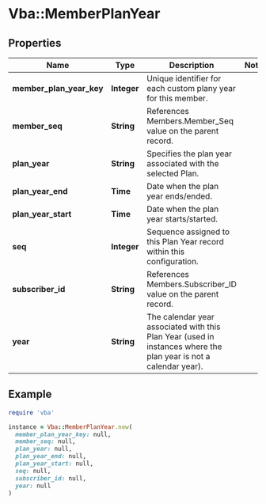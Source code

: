 # Vba::MemberPlanYear

## Properties

| Name | Type | Description | Notes |
| ---- | ---- | ----------- | ----- |
| **member_plan_year_key** | **Integer** | Unique identifier for each custom plany year for this member. |  |
| **member_seq** | **String** | References Members.Member_Seq value on the parent record. |  |
| **plan_year** | **String** | Specifies the plan year associated with the selected Plan. |  |
| **plan_year_end** | **Time** | Date when the plan year ends/ended. |  |
| **plan_year_start** | **Time** | Date when the plan year starts/started. |  |
| **seq** | **Integer** | Sequence assigned to this Plan Year record within this configuration. |  |
| **subscriber_id** | **String** | References Members.Subscriber_ID value on the parent record. |  |
| **year** | **String** | The calendar year associated with this Plan Year (used in instances where the plan year is not a calendar year). |  |

## Example

```ruby
require 'vba'

instance = Vba::MemberPlanYear.new(
  member_plan_year_key: null,
  member_seq: null,
  plan_year: null,
  plan_year_end: null,
  plan_year_start: null,
  seq: null,
  subscriber_id: null,
  year: null
)
```

